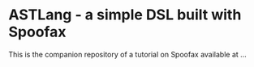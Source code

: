# ASTLang - a simple DSL built with Spoofax

This is the companion repository of a tutorial on Spoofax available at ...
